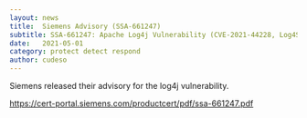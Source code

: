 ```yaml
---
layout: news
title:  Siemens Advisory (SSA-661247)
subtitle: SSA-661247: Apache Log4j Vulnerability (CVE-2021-44228, Log4Shell) - Impact to Siemens Products
date:   2021-05-01
category: protect detect respond
author: cudeso
---
```

Siemens released their advisory for the log4j vulnerability.

https://cert-portal.siemens.com/productcert/pdf/ssa-661247.pdf
